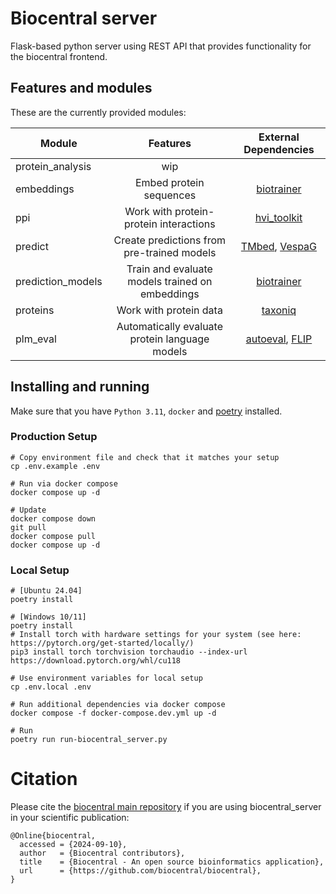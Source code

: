 # Biocentral server

Flask-based python server using REST API that provides functionality for the biocentral frontend.

## Features and modules

These are the currently provided modules:

| Module            |                    Features                     | External Dependencies | 
|-------------------|:-----------------------------------------------:|:---------------------:|
| protein_analysis  |                       wip                       |                       | 
| embeddings        |             Embed protein sequences             |     [biotrainer]      | 
| ppi               |     Work with protein-protein interactions      |     [hvi_toolkit]     | 
| predict           |   Create predictions from pre-trained models    |   [TMbed], [VespaG]   |
| prediction_models | Train and evaluate models trained on embeddings |     [biotrainer]      |
| proteins          |             Work with protein data              |       [taxoniq]       |
| plm_eval          | Automatically evaluate protein language models  |  [autoeval], [FLIP]   |

[biotrainer]: https://github.com/sacdallago/biotrainer

[hvi_toolkit]: https://github.com/SebieF/hvi_toolkit

[taxoniq]: https://github.com/taxoniq/taxoniq

[autoeval]: https://github.com/J-SNACKKB/autoeval

[FLIP]: https://github.com/J-SNACKKB/FLIP

[TMbed]: https://github.com/BernhoferM/TMbed

[VespaG]: https://github.com/JSchlensok/VespaG/


## Installing and running

Make sure that you have `Python 3.11`, `docker` and [poetry](https://python-poetry.org/docs/#installation) installed.

### Production Setup

```shell
# Copy environment file and check that it matches your setup
cp .env.example .env

# Run via docker compose
docker compose up -d

# Update
docker compose down
git pull
docker compose pull
docker compose up -d
```

### Local Setup

```shell
# [Ubuntu 24.04] 
poetry install

# [Windows 10/11]
poetry install
# Install torch with hardware settings for your system (see here: https://pytorch.org/get-started/locally/)
pip3 install torch torchvision torchaudio --index-url https://download.pytorch.org/whl/cu118

# Use environment variables for local setup
cp .env.local .env

# Run additional dependencies via docker compose
docker compose -f docker-compose.dev.yml up -d

# Run
poetry run run-biocentral_server.py
```

# Citation

Please cite the [biocentral main repository](https://github.com/biocentral/biocentral) if you are using 
biocentral_server in your scientific publication:

```text
@Online{biocentral,
  accessed = {2024-09-10},
  author   = {Biocentral contributors},
  title    = {Biocentral - An open source bioinformatics application},
  url      = {https://github.com/biocentral/biocentral},
}
```